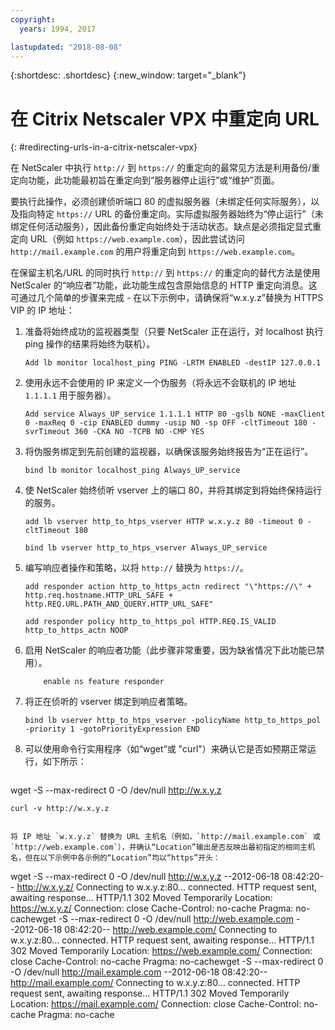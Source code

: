 ```yaml
---
copyright:
  years: 1994, 2017

lastupdated: "2018-08-08"
---
```


{:shortdesc: .shortdesc}
{:new_window: target="_blank"}

# 在 Citrix Netscaler VPX 中重定向 URL
{: #redirecting-urls-in-a-citrix-netscaler-vpx}

在 NetScaler 中执行 `http://` 到 `https://` 的重定向的最常见方法是利用备份/重定向功能，此功能最初旨在重定向到“服务器停止运行”或“维护”页面。  

要执行此操作，必须创建侦听端口 80 的虚拟服务器（未绑定任何实际服务），以及指向特定 `https://` URL 的备份重定向。实际虚拟服务器始终为“停止运行”（未绑定任何活动服务），因此备份重定向始终处于活动状态。缺点是必须指定显式重定向 URL（例如 `https://web.example.com`），因此尝试访问 `http://mail.example.com` 的用户将重定向到 `https://web.example.com`。

在保留主机名/URL 的同时执行 `http://` 到 `https://` 的重定向的替代方法是使用 NetScaler 的“响应者”功能，此功能生成包含原始信息的 HTTP 重定向消息。这可通过几个简单的步骤来完成 - 在以下示例中，请确保将“w.x.y.z”替换为 HTTPS VIP 的 IP 地址：

1. 准备将始终成功的监视器类型（只要 NetScaler 正在运行，对 localhost 执行 ping 操作的结果将始终为联机）。
	```
	Add lb monitor localhost_ping PING -LRTM ENABLED -destIP 127.0.0.1
	```
	
2. 使用永远不会使用的 IP 来定义一个伪服务（将永远不会联机的 IP 地址 `1.1.1.1` 用于服务器）。
	```
	Add service Always_UP_service 1.1.1.1 HTTP 80 -gslb NONE -maxClient 0 -maxReq 0 -cip ENABLED dummy -usip NO -sp OFF -cltTimeout 180 -svrTimeout 360 -CKA NO -TCPB NO -CMP YES
	```
3. 将伪服务绑定到先前创建的监视器，以确保该服务始终报告为“正在运行”。
	```
	bind lb monitor localhost_ping Always_UP_service
	```
	
4. 使 NetScaler 始终侦听 vserver 上的端口 80，并将其绑定到将始终保持运行的服务。
	```
	add lb vserver http_to_htps_vserver HTTP w.x.y.z 80 -timeout 0 -cltTimeout 180
	```
	```
	bind lb vserver http_to_htps_vserver Always_UP_service
	```
	
5. 编写响应者操作和策略，以将 `http://` 替换为 `https://`。
	```
	add responder action http_to_https_actn redirect "\"https://\" + http.req.hostname.HTTP_URL_SAFE + http.REQ.URL.PATH_AND_QUERY.HTTP_URL_SAFE"
	```
	```
	add responder policy http_to_https_pol HTTP.REQ.IS_VALID http_to_https_actn NOOP
	```
6. 启用 NetScaler 的响应者功能（此步骤非常重要，因为缺省情况下此功能已禁用）。
	```
        enable ns feature responder
	```
7. 将正在侦听的 vserver 绑定到响应者策略。
	```
	bind lb vserver http_to_htps_vserver -policyName http_to_https_pol -priority 1 -gotoPriorityExpression END
	```
8. 可以使用命令行实用程序（如“wget”或 "curl"）来确认它是否如预期正常运行，如下所示：
        
	```
wget  -S --max-redirect 0 -O /dev/null http://w.x.y.z



    curl -v http://w.x.y.z
```

将 IP 地址 `w.x.y.z` 替换为 URL 主机名（例如，`http://mail.example.com` 或 `http://web.example.com`），并确认“Location”输出是否反映出最初指定的相同主机名，但在以下示例中各示例的“Location”均以“https”开头：

```
wget  -S --max-redirect 0 -O /dev/null http://w.x.y.z
    --2012-06-18 08:42:20--  http://w.x.y.z/
    Connecting to w.x.y.z:80... connected.
    HTTP request sent, awaiting response...
      HTTP/1.1 302 Moved Temporarily
      Location: https://w.x.y.z/
      Connection: close
      Cache-Control: no-cache
      Pragma: no-cachewget  -S --max-redirect 0 -O /dev/null http://web.example.com
    --2012-06-18 08:42:20--  http://web.example.com/
    Connecting to w.x.y.z:80... connected.
    HTTP request sent, awaiting response...
      HTTP/1.1 302 Moved Temporarily
      Location: https://web.example.com/
      Connection: close
      Cache-Control: no-cache
      Pragma: no-cachewget  -S --max-redirect 0 -O /dev/null http://mail.example.com
    --2012-06-18 08:42:20--  http://mail.example.com/
    Connecting to w.x.y.z:80... connected.
    HTTP request sent, awaiting response...
      HTTP/1.1 302 Moved Temporarily
     Location: https://mail.example.com/
      Connection: close
      Cache-Control: no-cache
      Pragma: no-cache
```

